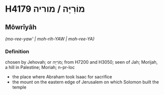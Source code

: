 # H4179 מוֹרִיָּה / מוריה

## Môwrîyâh

_(mo-ree-yaw' | moh-rih-YAW | moh-ree-YA)_

### Definition

chosen by Jehovah; or מֹרִיָּה; from H7200 and H3050; seen of Jah; Morijah, a hill in Palestine; Moriah; n-pr-loc

- the place where Abraham took Isaac for sacrifice
- the mount on the eastern edge of Jerusalem on which Solomon built the temple
